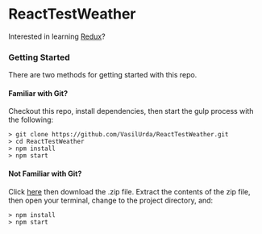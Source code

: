 # ReactTestWeather

Interested in learning [Redux](https://www.udemy.com/react-redux/)?

### Getting Started

There are two methods for getting started with this repo.

#### Familiar with Git?
Checkout this repo, install dependencies, then start the gulp process with the following:

```
> git clone https://github.com/VasilUrda/ReactTestWeather.git
> cd ReactTestWeather
> npm install
> npm start
```

#### Not Familiar with Git?
Click [here](https://github.com/VasilUrda/ReactTestWeather/releases) then download the .zip file.  Extract the contents of the zip file, then open your terminal, change to the project directory, and:

```
> npm install
> npm start
```
